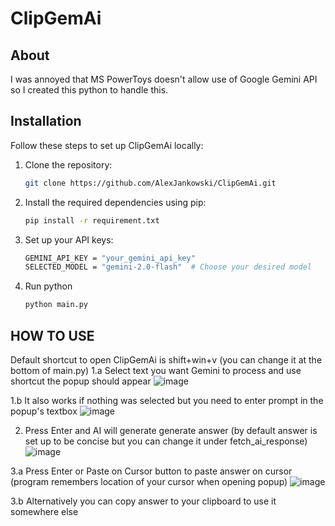 # ClipGemAi

## About

I was annoyed that MS PowerToys doesn't allow use of Google Gemini API so I created this python to handle this.

## Installation

Follow these steps to set up ClipGemAi locally:  

1. Clone the repository:  
   ```bash
   git clone https://github.com/AlexJankowski/ClipGemAi.git

2. Install the required dependencies using pip:
     ```bash
   pip install -r requirement.txt
3. Set up your API keys:
    ```bash
    GEMINI_API_KEY = "your_gemini_api_key"
    SELECTED_MODEL = "gemini-2.0-flash"  # Choose your desired model
4. Run python
   ```bash
   python main.py

## HOW TO USE

Default shortcut to open ClipGemAi is shift+win+v (you can change it at the bottom of main.py)
1.a Select text you want Gemini to process and use shortcut the popup should appear 
![image](https://github.com/user-attachments/assets/1021861f-e927-4732-92ac-2311b0fb9c98)

1.b It also works if nothing was selected but you need to enter prompt in the popup's textbox
![image](https://github.com/user-attachments/assets/9a56b04f-b8e8-40d5-8ff3-535f1b1b5987)

2. Press Enter and AI will generate generate answer (by default answer is set up to be concise but you can change it under fetch_ai_response)  
![image](https://github.com/user-attachments/assets/3d817e98-cb5a-48c5-b81a-52ba0ef80ab5)

3.a Press Enter or Paste on Cursor button to paste answer on cursor (program remembers location of your cursor when opening popup)
![image](https://github.com/user-attachments/assets/79722aa5-5a22-4f1b-bb2e-a5a0b91e9292)

3.b Alternatively you can copy answer to your clipboard to use it somewhere else
   

